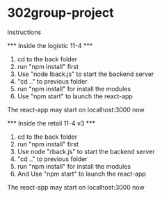 # 302group-project

Instructions

*** Inside the logistic 11-4 ***

1. cd to the back folder 
2. run "npm install" first
3. Use "node lback.js" to start the backend server
4. "cd .." to previous folder 
5. run "npm install" for install the modules
6. Use "npm start" to launch the react-app

The react-app may start on localhost:3000 now


*** Inside the retail 11-4 v3 ***

1. cd to the back folder 
2. run "npm install" first
3. Use node "rback.js" to start the backend server
4. "cd .." to previous folder
5. run "npm install" for install the modules
6. And Use "npm start" to launch the react-app

The react-app may start on localhost:3000 now

